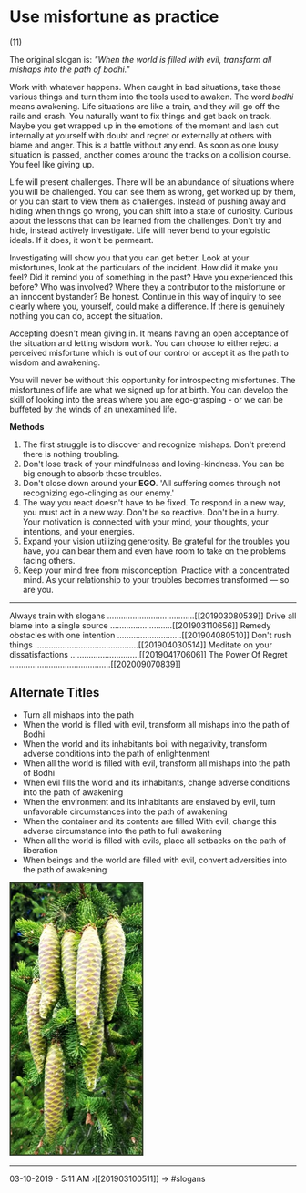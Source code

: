 # Use misfortune as practice
(11)

The original slogan is: _"When the world is filled with evil, transform all mishaps into the path of bodhi."_

Work with whatever happens. When caught in bad situations, take those various things and turn them into the tools used to awaken. The word _bodhi_ means awakening. Life situations are like a train, and they will go off the rails and crash. You naturally want to fix things and get back on track. Maybe you get wrapped up in the emotions of the moment and lash out internally at yourself with doubt and regret or externally at others with blame and anger. This is a battle without any end. As soon as one lousy situation is passed, another comes around the tracks on a collision course. You feel like giving up.

Life will present challenges. There will be an abundance of situations where you will be challenged. You can see them as wrong, get worked up by them, or you can start to view them as challenges. Instead of pushing away and hiding when things go wrong, you can shift into a state of curiosity. Curious about the lessons that can be learned from the challenges. Don't try and hide, instead actively investigate. Life will never bend to your egoistic ideals. If it does, it won't be permeant.

Investigating will show you that you can get better. Look at your misfortunes, look at the particulars of the incident. How did it make you feel?  Did it remind you of something in the past? Have you experienced this before?  Who was involved? Where they a contributor to the misfortune or an innocent bystander? Be honest. Continue in this way of inquiry to see clearly where you, yourself, could make a difference. If there is genuinely nothing you can do, accept the situation.

Accepting doesn't mean giving in. It means having an open acceptance of the situation and letting wisdom work. You can choose to either reject a perceived misfortune which is out of our control or accept it as the path to wisdom and awakening.

You will never be without this opportunity for introspecting misfortunes. The misfortunes of life are what we signed up for at birth. You can develop the skill of looking into the areas where you are ego-grasping - or we can be buffeted by the winds of an unexamined life.

**Methods**

1. The first struggle is to discover and recognize mishaps. Don't pretend there is nothing troubling.
2. Don't lose track of your mindfulness and loving-kindness. You can be big enough to absorb these troubles.
3. Don't close down around your **EGO**. 'All suffering comes through not recognizing ego-clinging as our enemy.'
4. The way you react doesn't have to be fixed. To respond in a new way, you must act in a new way. Don't be so reactive. Don't be in a hurry. Your motivation is connected with your mind, your thoughts, your intentions, and your energies.
6. Expand your vision utilizing generosity. Be grateful for the troubles you have, you can bear them and even have room to take on the problems facing others.
7. Keep your mind free from misconception. Practice with a concentrated mind. As your relationship to your troubles becomes transformed — so are you.

----------------------------------------------------------------

Always train with slogans ......................................[[201903080539]]
Drive all blame into a single source ...........................[[201903110656]]
Remedy obstacles with one intention ............................[[201904080510]]
Don't rush things  .............................................[[201904030514]]
Meditate on your dissatisfactions ..............................[[201904170606]]
The Power Of Regret ............................................[[202009070839]]


## Alternate Titles
- Turn all mishaps into the path
- When the world is filled with evil, transform all mishaps into the path of Bodhi
- When the world and its inhabitants boil with negativity, transform adverse conditions into the path of enlightenment
- When all the world is filled with evil, transform all mishaps into the path of Bodhi
- When evil fills the world and its inhabitants, change adverse conditions into the path of awakening
- When the environment and its inhabitants are enslaved by evil, turn unfavorable circumstances into the path of awakening
- When the container and its contents are filled With evil, change this adverse circumstance into the path to full awakening
- When all the world is filled with evils, place all setbacks on the path of liberation
- When beings and the world are filled with evil, convert adversities into the path of awakening

![](media/Spruce_Cones.jpg)

----------------------------------------------------------------

03-10-2019 - 5:11 AM
›[[201903100511]]
→ #slogans

<div style="page-break-after: always;"></div>
